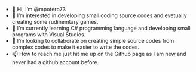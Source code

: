 - 👋 Hi, I’m @mpotero73
- 👀 I’m interested in developing small coding source codes and evetually creating some rudinemtary games.
- 🌱 I’m currently learning C# programming language and developing small programs with Visual Studios.
- 💞️ I’m looking to collaborate on creating simple source codes from complex codes to make it easier to write the codes. 
- 📫 How to reach me just hit me up on the Github page as I am new and never had a github account before. 

<!---
mpotero73/mpotero73 is a ✨ special ✨ repository because its `README.md` (this file) appears on your GitHub profile.
You can click the Preview link to take a look at your changes.
--->
